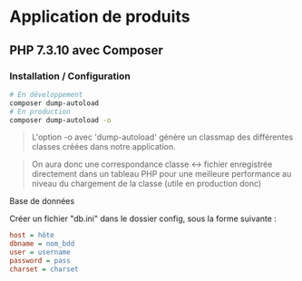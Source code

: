 # Application de produits

## PHP 7.3.10 avec Composer

### Installation / Configuration

```bash
# En développement
composer dump-autoload
# En production
composer dump-autoload -o
```

> L'option -o avec 'dump-autoload' génère un classmap des différentes classes créées dans notre application.

> On aura donc une correspondance classe <-> fichier enregistrée directement dans un tableau PHP pour une meilleure performance au niveau du chargement de la classe (utile en production donc)

Base de données

Créer un fichier "db.ini" dans le dossier config, sous la forme suivante :

```ini
host = hôte
dbname = nom_bdd
user = username
password = pass
charset = charset
```
